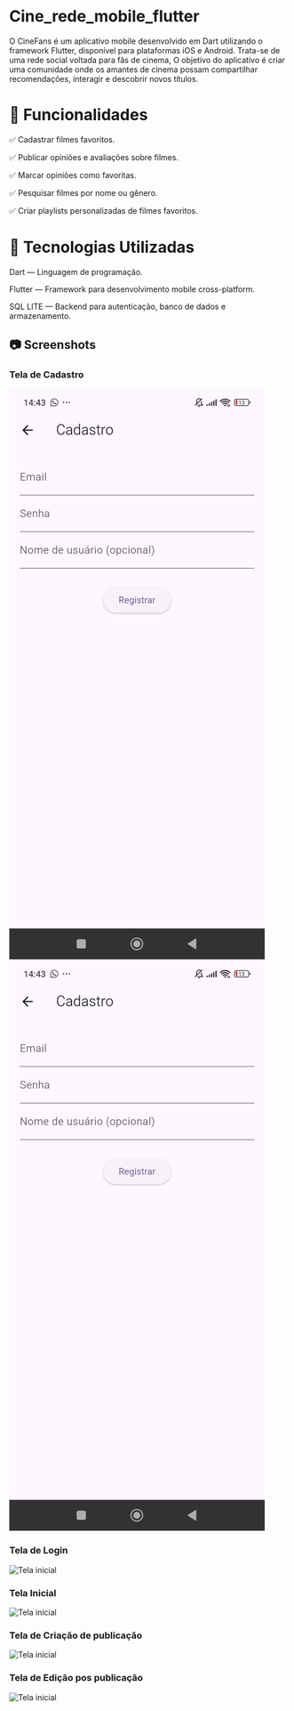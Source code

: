 # Cine_rede_mobile_flutter
O CineFans é um aplicativo mobile desenvolvido em Dart utilizando o framework Flutter, disponível para plataformas iOS e Android. Trata-se de uma rede social voltada para fãs de cinema, O objetivo do aplicativo é criar uma comunidade onde os amantes de cinema possam compartilhar recomendações, interagir e descobrir novos títulos.

# 🎯 Funcionalidades
✅ Cadastrar filmes favoritos.

✅ Publicar opiniões e avaliações sobre filmes.

✅ Marcar opiniões como favoritas.

✅ Pesquisar filmes por nome ou gênero.

✅ Criar playlists personalizadas de filmes favoritos.

# 🚀 Tecnologias Utilizadas

Dart — Linguagem de programação.

Flutter — Framework para desenvolvimento mobile cross-platform.

SQL LITE —  Backend para autenticação, banco de dados e armazenamento.


## 📷 Screenshots

### Tela de Cadastro
![Tela 1](cine_rede/imagens/1.jpg)
![Descrição](cine_rede/imagens/1.jpg)
### Tela de Login
![Tela inicial](cine_rede/imagens/2.png)

### Tela Inicial
![Tela inicial](cine_rede/imagens/3.png)

### Tela de Criação de publicação
![Tela inicial](cine_rede/imagens/4.png)

### Tela de Edição pos publicação
![Tela inicial](cine_rede/imagens/6.png)
